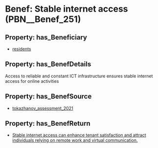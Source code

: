 # Benef: __Stable internet access__ (PBN__Benef_251)

## Property: has_Beneficiary

* [residents](../Stakeholder/PBN__Stakeholder_59)

## Property: has_BenefDetails

Access to reliable and constant ICT infrastructure ensures stable internet access for online activities

## Property: has_BenefSource

* [tokazhanov_assessment_2021](../Article/PBN__Article_51)

## Property: has_BenefReturn

* [Stable internet access can enhance tenant satisfaction and attract individuals relying on remote work and virtual communication.](../BenefReturn/PBN__BenefReturn_263)

